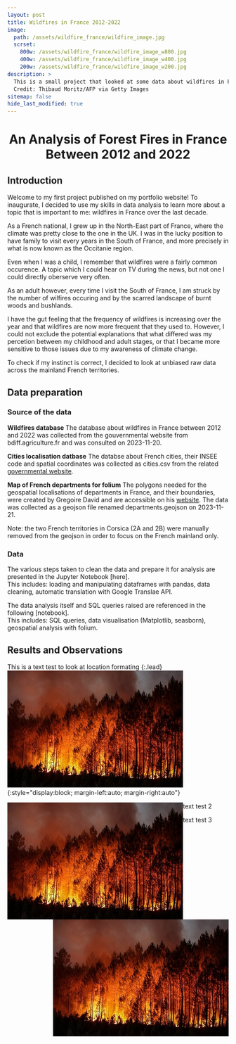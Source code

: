 ```yaml
---
layout: post
title: Wildfires in France 2012-2022
image:
  path: /assets/wildfire_france/wildfire_image.jpg
  scrset:
    800w: /assets/wildfire_france/wildfire_image_w800.jpg
    400w: /assets/wildfire_france/wildfire_image_w400.jpg
    200w: /assets/wildfire_france/wildfire_image_w200.jpg
description: >
  This is a small project that looked at some data about wildfires in France between 2012 and 2022
  Credit: Thibaud Moritz/AFP via Getty Images
sitemap: false
hide_last_modified: true
---
```

<h1 align="center">
An Analysis of Forest Fires in France Between 2012 and 2022
</h1>

## Introduction
Welcome to my first project published on my portfolio website! To inaugurate, I decided to use my skills in data analysis to learn more about a topic that is important to me: wildfires in France over the last decade.

As a French national, I grew up in the North-East part of France, where the climate was pretty close to the one in the UK. I was in the lucky position to have family to visit every years in the South of France, and more precisely in what is now known as the Occitanie region.

Even when I was a child, I remember that wildfires were a fairly common occurence. A topic which I could hear on TV during the news, but not one I could directly oberserve very often.

As an adult however, every time I visit the South of France, I am struck by the number of wilfires occuring and by the scarred landscape of burnt woods and bushlands.

I have the gut feeling that the frequency of wildfires is increasing over the year and that wildfires are now more frequent that they used to. However, I could not exclude the potential explanations that what differed was my percetion between my childhood and adult stages, or that I became more sensitive to those issues due to my awareness of climate change.

To check if my instinct is correct, I decided to look at unbiased raw data across the mainland French territories.

## Data preparation

### Source of the data

**Wildfires database**
The database about wildfires in France between 2012 and 2022 was collected from the gouvernmental website from bdiff.agriculture.fr and was consulted on 2023-11-20.

**Cities localisation datbase**
The databse about French cities, their INSEE code and spatial coordinates was collected as cities.csv from the related [governmental website](https://www.data.gouv.fr/fr/datasets/villes-de-france/).

**Map of French departments for folium**
The polygons needed for the geospatial localisations of departments in France, and their boundaries, were created by Gregoire David and are accessible on his [website](https://france-geojson.gregoiredavid.fr/). The data was collected as a geojson file renamed departments.geojson on 2023-11-21.

Note: the two French territories in Corsica (2A and 2B) were manually removed from the geojson in order to focus on the French mainland only.

### Data

The various steps taken to clean the data and prepare it for analysis are presented in the Jupyter Notebook [here]. \
This includes: loading and manipulating dataframes with pandas, data cleaning, automatic translation with Google Translae API.

The data analysis itself and SQL queries raised are referenced in the following [notebook].\
This includes: SQL queries, data visualisation (Matplotlib, seasborn), geospatial analysis with folium.

## Results and Observations

This is a text test to look at location formating {:.lead}
![medium test image](/assets/wildfire_france/wildfire_image_w400.jpg) {:style="display:block; margin-left:auto; margin-right:auto"}

<div>
<img align="left" width="400" src="/assets/wildfire_france/wildfire_image_w400.jpg">
<p>text test 2</p>
</div>

<div>
<img align="right" width="400" src="/assets/wildfire_france/wildfire_image_w400.jpg">
<p>text test 3</p>
</div>
